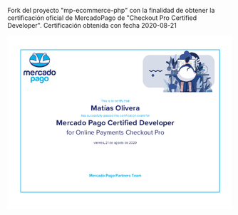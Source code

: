 Fork del proyecto "mp-ecommerce-php" con la finalidad de obtener la certificación oficial de MercadoPago de "Checkout Pro Certified Developer".
Certificación obtenida con fecha 2020-08-21

<img src="Certificado.png">
